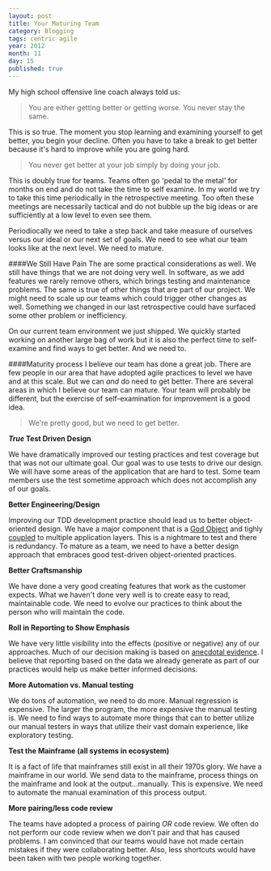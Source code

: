 ```yaml
---
layout: post
title: Your Maturing Team
category: Blogging
tags: centric agile
year: 2012
month: 11
day: 15
published: true
---
```

My high school offensive line coach always told us:

>You are either getting better or getting worse.  You never stay the same.

This is so true.  The moment you stop learning and examining yourself to get better, you begin your decline.  Often you have to take a break to get better because it's hard to improve while you are going hard.

>You never get better at your job simply by doing your job.

This is doubly true for teams.  Teams often go 'pedal to the metal' for months on end and do not take the time to self examine.  In my world we try to take this time periodically in the retrospective meeting.  Too often these meetings are necessarily tactical and do not bubble up the big ideas or are sufficiently at a low level to even see them.

Periodiocally we need to take a step back and take measure of ourselves versus our ideal or our next set of goals.  We need to see what our team looks like at the next level.  We need to mature.

####We Still Have Pain
The are some practical considerations as well.  We still have things that we are not doing very well.  In software, as we add features we rarely remove others, which brings testing and maintenance problems.  The same is true of other things that are part of our project.  We might need to scale up our teams which could trigger other changes as well.  Something we changed in our last retrospective could have surfaced some other problem or inefficiency.

On our current team environment we just shipped.  We quickly started working on another large bag of work but it is also the perfect time to self-examine and find ways to get better.  And we need to.

####Maturity process
I believe our team has done a great job.  There are few people in our area that have adopted agile practices to level we have and at this scale.  But we can _and_ do need to get better.  There are several areas in which I believe our team can mature.  Your team will probably be different, but the exercise of self-examination for improvement is a good idea.

>We're pretty good, but we need to get better.

**_True_ Test Driven Design**

We have dramatically improved our testing practices and test coverage but that was not our ultimate goal.  Our goal was to use tests to drive our design.  We will have some areas of the application that are hard to test.  Some team members use the test sometime approach which does not accomplish any of our goals. 

**Better Engineering/Design**

Improving our TDD development practice should lead us to better object-oriented design.  We have a major component that is a [God Object](http://en.wikipedia.org/wiki/God_object) and tighly [coupled](http://en.wikipedia.org/wiki/Low-Coupling_/_High-Cohesion_pattern) to multiple application layers.  This is a nightmare to test and there is redundancy.  To mature as a team, we need to have a better design approach that embraces good test-driven object-oriented practices.

**Better Craftsmanship**

We have done a very good creating features that work as the customer expects.  What we haven't done very well is to create easy to read, maintainable code.  We need to evolve our practices to think about the person who will maintain the code.

**Roll in Reporting to Show Emphasis**

We have very little visibility into the effects (positive or negative) any of our approaches.  Much of our decision making is based on [anecdotal evidence](http://en.wikipedia.org/wiki/Anecdotal_evidence).  I believe that reporting based on the data we already generate as part of our practices would help us make better informed decisions. 

**More Automation vs. Manual testing**

We do tons of automation, we need to do more.  Manual regression is expensive.  The larger the program, the more expensive the manual testing is.  We need to find ways to automate more things that can to better utilize our manual testers in ways that utilize their vast domain experience, like exploratory testing.

**Test the Mainframe (all systems in ecosystem)**

It is a fact of life that mainframes still exist in all their 1970s glory.  We have a mainframe in our world.  We send data to the mainframe, process things on the mainframe and look at the output…manually.  This is expensive.  We need to automate the manual examination of this process output.

**More pairing/less code review**

The teams have adopted a process of pairing _OR_ code review.  We often do not perform our code review when we don't pair and that has caused problems.  I am convinced that our teams would have not made certain mistakes if they were collaborating better.  Also, less shortcuts would have been taken with two people working together.

